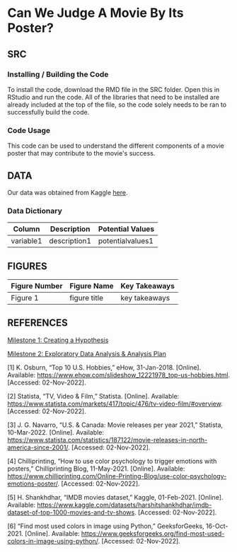 # Can We Judge A Movie By Its Poster?

## SRC
### Installing / Building the Code
To install the code, download the RMD file in the SRC folder. Open this in RStudio and run the code. All of the libraries that need to be installed are already included at the top of the file, so the code solely needs to be ran to successfully build the code. 

### Code Usage
This code can be used to understand the different components of a movie poster that may contribute to the movie's success. 

## DATA
Our data was obtained from Kaggle [here](LINK).
### Data Dictionary
| Column  | Description | Potential Values |
| ------ |  ----------- | ----------------
| variable1  | description1 | potentialvalues1 |

## FIGURES
| Figure Number | Figure Name | Key Takeaways |
| ----------- | ------ |  ----------- |
Figure 1 | figure title | key takeaways

## REFERENCES
[Milestone 1: Creating a Hypothesis](https://docs.google.com/document/d/1fQZCOykrO4nFIoZqL5Ej57IBHdYpFPkob-57JDN4Rl0/edit?usp=sharing)

[Milestone 2: Exploratory Data Analysis & Analysis Plan](https://docs.google.com/document/d/1E2CEzyIloxH_UvfVl4ng98CzRZ7kH1L3C6sKljVKMv0/edit?usp=sharing)

[1] K. Osburn, “Top 10 U.S. Hobbies,” eHow, 31-Jan-2018. [Online]. Available: https://www.ehow.com/slideshow_12221978_top-us-hobbies.html. [Accessed: 02-Nov-2022].

[2] Statista, “TV, Video &amp; Film,” Statista. [Online]. Available: https://www.statista.com/markets/417/topic/476/tv-video-film/#overview. [Accessed: 02-Nov-2022]. 

[3] J. G. Navarro, “U.S. & Canada: Movie releases per year 2021,” Statista, 10-Mar-2022. [Online]. Available: https://www.statista.com/statistics/187122/movie-releases-in-north-america-since-2001/. [Accessed: 02-Nov-2022]. 

[4] Chilliprinting, “How to use color psychology to trigger emotions with posters,” Chilliprinting Blog, 11-May-2021. [Online]. Available: https://www.chilliprinting.com/Online-Printing-Blog/use-color-psychology-emotions-poster/. [Accessed: 02-Nov-2022]. 

[5] H. Shankhdhar, “IMDB movies dataset,” Kaggle, 01-Feb-2021. [Online]. Available: https://www.kaggle.com/datasets/harshitshankhdhar/imdb-dataset-of-top-1000-movies-and-tv-shows. [Accessed: 02-Nov-2022]. 

[6] “Find most used colors in image using Python,” GeeksforGeeks, 16-Oct-2021. [Online]. Available: https://www.geeksforgeeks.org/find-most-used-colors-in-image-using-python/. [Accessed: 02-Nov-2022]. 
